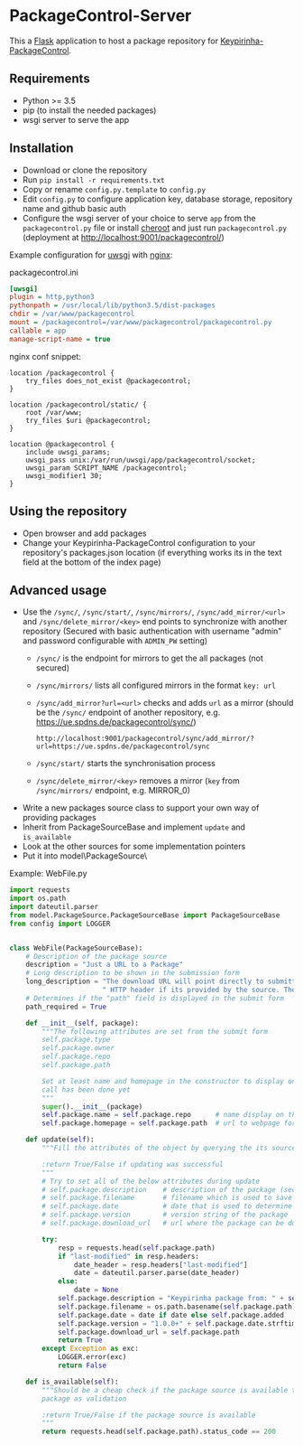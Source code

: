 # PackageControl-Server

This a [Flask](http://flask.pocoo.org/) application to host a package repository for
[Keypirinha-PackageControl](https://github.com/ueffel/Keypirinha-PackageControl).

## Requirements

* Python >= 3.5
* pip (to install the needed packages)
* wsgi server to serve the app

## Installation

* Download or clone the repository
* Run `pip install -r requirements.txt`
* Copy or rename `config.py.template` to `config.py`
* Edit `config.py` to configure application key, database storage, repository name and github basic auth
* Configure the wsgi server of your choice to serve `app` from the `packagecontrol.py` file or
  install [cheroot](https://pypi.org/project/Cheroot/) and just run `packagecontrol.py` (deployment
  at <http://localhost:9001/packagecontrol/>)

Example configuration for [uwsgi](http://projects.unbit.it/uwsgi) with [nginx](https://nginx.org/):

packagecontrol.ini

```ini
[uwsgi]
plugin = http,python3
pythonpath = /usr/local/lib/python3.5/dist-packages
chdir = /var/www/packagecontrol
mount = /packagecontrol=/var/www/packagecontrol/packagecontrol.py
callable = app
manage-script-name = true
```

nginx conf snippet:

```nginx
location /packagecontrol {
    try_files does_not_exist @packagecontrol;
}

location /packagecontrol/static/ {
    root /var/www;
    try_files $uri @packagecontrol;
}

location @packagecontrol {
    include uwsgi_params;
    uwsgi_pass unix:/var/run/uwsgi/app/packagecontrol/socket;
    uwsgi_param SCRIPT_NAME /packagecontrol;
    uwsgi_modifier1 30;
}
```

## Using the repository

* Open browser and add packages
* Change your Keypirinha-PackageControl configuration to your repository's packages.json location
  (if everything works its in the text field at the bottom of the index page)

## Advanced usage

* Use the `/sync/`, `/sync/start/`, `/sync/mirrors/`, `/sync/add_mirror/<url>` and
  `/sync/delete_mirror/<key>` end points to synchronize with another repository (Secured with basic
  authentication with username "admin" and password configurable with `ADMIN_PW` setting)
  * `/sync/` is the endpoint for mirrors to get the all packages (not secured)
  * `/sync/mirrors/` lists all configured mirrors in the format `key: url`
  * `/sync/add_mirror?url=<url>` checks and adds `url` as a mirror (should be the `/sync/` endpoint of
    another repository, e.g. <https://ue.spdns.de/packagecontrol/sync/>)

    ```http://localhost:9001/packagecontrol/sync/add_mirror/?url=https://ue.spdns.de/packagecontrol/sync```

  * `/sync/start/` starts the synchronisation process
  * `/sync/delete_mirror/<key>` removes a mirror (`key` from `/sync/mirrors/` endpoint, e.g.
    MIRROR_0)
* Write a new packages source class to support your own way of providing packages
* Inherit from PackageSourceBase and implement `update` and `is_available`
* Look at the other sources for some implementation pointers
* Put it into model\PackageSource\

Example: WebFile.py

```python
import requests
import os.path
import dateutil.parser
from model.PackageSource.PackageSourceBase import PackageSourceBase
from config import LOGGER


class WebFile(PackageSourceBase):
    # Description of the package source
    description = "Just a URL to a Package"
    # Long description to be shown in the submission form
    long_description = "The download URL will point directly to submitted path and the date will be the last-modified" \
                       " HTTP header if its provided by the source. The author, name and complete URL is needed."
    # Determines if the "path" field is displayed in the submit form
    path_required = True

    def __init__(self, package):
        """The following attributes are set from the submit form
        self.package.type
        self.package.owner
        self.package.repo
        self.package.path

        Set at least name and homepage in the constructor to display on the index page if no update
        call has been done yet
        """
        super().__init__(package)
        self.package.name = self.package.repo      # name display on the index page and in the first line in keypirinha
        self.package.homepage = self.package.path  # url to webpage for more information on the package

    def update(self):
        """Fill the attributes of the object by querying the its source

        :return True/False if updating was successful
        """
        # Try to set all of the below attributes during update
        # self.package.description    # description of the package (second line in keypirinha)
        # self.package.filename       # filename which is used to save the package file when installing
        # self.package.date           # date that is used to determine if the package needs an update
        # self.package.version        # version string of the package
        # self.package.download_url   # url where the package can be downloaded

        try:
            resp = requests.head(self.package.path)
            if "last-modified" in resp.headers:
                date_header = resp.headers["last-modified"]
                date = dateutil.parser.parse(date_header)
            else:
                date = None
            self.package.description = "Keypirinha package from: " + self.package.path
            self.package.filename = os.path.basename(self.package.path)
            self.package.date = date if date else self.package.added
            self.package.version = "1.0.0+" + self.package.date.strftime("%Y%m%d%H%M")
            self.package.download_url = self.package.path
            return True
        except Exception as exc:
            LOGGER.error(exc)
            return False

    def is_available(self):
        """Should be a cheap check if the package source is available to be used when submitting a
        package as validation

        :return True/False if the package source is available
        """
        return requests.head(self.package.path).status_code == 200
```
